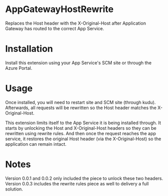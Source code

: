 # AppGatewayHostRewrite
Replaces the Host header with the X-Original-Host after Application Gateway has routed to the correct App Service.

# Installation
Install this extension using your App Service's SCM site or through the Azure Portal.

# Usage
Once installed, you will need to restart site and SCM site (through kudu). Afterwards, all requests will be rewritten so the Host header matches the X-Original-Host.

This extension limits itself to the App Service it is being installed through. It starts by unlocking the Host and X-Original-Host headers so they can be rewritten using rewrite rules. And then once the request reaches the app service, it restores the original Host header (via the X-Original-Host) so the application can remain intact.

# Notes
Version 0.0.1 and 0.0.2 only included the piece to unlock these two headers. Version 0.0.3 includes the rewrite rules piece as well to delivery a full solution.
